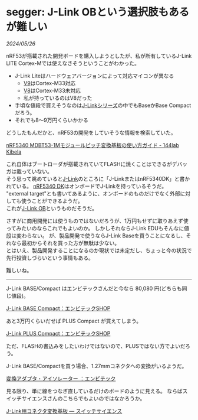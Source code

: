 # segger: J-Link OBという選択肢もあるが難しい

<i>2024/05/26</i>

nRF53が搭載された開発ボードを購入しようとしたが、私が所有しているJ-Link LITE Cortex-Mでは使えなさそうということがわかった。

* J-Link Liteはハードウェアバージョンによって対応マイコンが異なる
  * [V9](https://wiki.segger.com/J-Link_LITE_Cortex-M_V9)はCortex-M33対応
  * [V8](https://wiki.segger.com/J-Link_LITE_Cortex-M_V8)はCortex-M33未対応
  * 私が持っているのはV8だった
* 手頃な値段で買えそうなのは[J-Linkシリーズ](https://www.embitek.co.jp/product/jlink-compare.html)の中でもBaseかBase Compactだろう。
* それでも8～9万円くらいかかる

どうしたもんだかと、nRF53の開発をしていそうな情報を検索していた。

[nRF5340 MDBT53-1Mモジュールピッチ変換基板の使い方ガイド - 144lab Kibela](https://144lab.kibe.la/shared/entries/467b2482-2346-4c3e-8e0f-28d7403de2b9)

これ自体はブートローダが搭載されていてFLASHに焼くことはできるがデバッガは載っていない。  
そう思って眺めていると[J-Link](https://144lab.kibe.la/shared/entries/467b2482-2346-4c3e-8e0f-28d7403de2b9#j-link)のところに「J-LinkまたはnRF5340DK」と書かれている。
[nRF5340 DK](https://www.nordicsemi.com/Products/Development-hardware/nRF5340-DK)はオンボードでJ-Linkを持っているそうだ。  
"external target"とも書いてあるように、オンボードのものだけでなく外部に対しても使うことができるようだ。  
これが[J-Link OB](https://www.segger.com/products/debug-probes/j-link/models/j-link-ob/)というものだそうだ。

さすがに商用開発には使うものではないだろうが、1万円もせずに取りあえず使ってみたいのならこれでもよいのか。
しかしそれならJ-Link EDUもそんなに値段は変わらない。
が、製品開発で使うならJ-Link Baseを買うことになるし、それなら最初からそれを買った方が無駄は少ない。  
とはいえ、製品開発することになるのか現状では未定だし、ちょっと今の状況で先行投資しづらいという事情もある。

難しいね。

----

J-Link BASE/Compact はエンビテックさんだと今なら 80,080 円(どちらも同じ値段)。

[J-Link BASE Compact：エンビテックSHOP](https://www.embitek.shop/view/item/000000000007)

あと3万円くらいだせば PLUS Compact が買えてしまう。

[J-Link PLUS Compact：エンビテックSHOP](https://www.embitek.shop/view/item/000000000006)

ただ、FLASHの書込みをしたいわけではないので、PLUSではない方でよいだろう。

J-Link BASE/Compactを買う場合、1.27mmコネクタへの変換がいるようだ。  

[変換アダプタ・アイソレーター ：エンビテック](https://www.embitek.co.jp/product/jlink-adapter.html#cm9p_adapter)

見る限り、単に線をつなぎ直しているだけのボードのように見える。
ならばスイッチサイエンスさんのこちらでもよいのではなかろうか。

[J-Link用コネクタ変換基板 — スイッチサイエンス](https://www.switch-science.com/products/6747)
